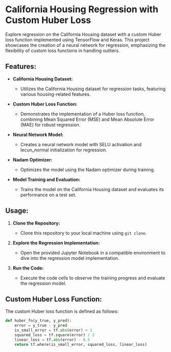 # California Housing Regression with Custom Huber Loss

Explore regression on the California Housing dataset with a custom Huber loss function implemented using TensorFlow and Keras. This project showcases the creation of a neural network for regression, emphasizing the flexibility of custom loss functions in handling outliers.

## Features:

- **California Housing Dataset:**
  - Utilizes the California Housing dataset for regression tasks, featuring various housing-related features.

- **Custom Huber Loss Function:**
  - Demonstrates the implementation of a Huber loss function, combining Mean Squared Error (MSE) and Mean Absolute Error (MAE) for robust regression.

- **Neural Network Model:**
  - Creates a neural network model with SELU activation and lecun_normal initialization for regression.

- **Nadam Optimizer:**
  - Optimizes the model using the Nadam optimizer during training.

- **Model Training and Evaluation:**
  - Trains the model on the California Housing dataset and evaluates its performance on a test set.

## Usage:

1. **Clone the Repository:**
   - Clone this repository to your local machine using `git clone`.

2. **Explore the Regression Implementation:**
   - Open the provided Jupyter Notebook in a compatible environment to dive into the regression model implementation.

3. **Run the Code:**
   - Execute the code cells to observe the training progress and evaluate the regression model.

## Custom Huber Loss Function:

The custom Huber loss function is defined as follows:

```python
def huber_fn(y_true, y_pred):
    error = y_true - y_pred
    is_small_error = tf.abs(error) < 1
    squared_loss = tf.square(error) / 2
    linear_loss = tf.abs(error) - 0.5
    return tf.where(is_small_error, squared_loss, linear_loss)
